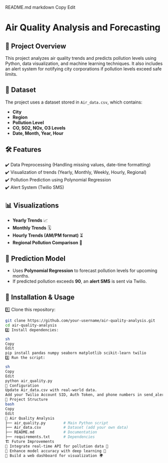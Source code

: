 README.md
markdown
Copy
Edit
# Air Quality Analysis and Forecasting

## 📌 Project Overview
This project analyzes air quality trends and predicts pollution levels using Python, data visualization, and machine learning techniques. It also includes an alert system for notifying city corporations if pollution levels exceed safe limits.

## 📂 Dataset
The project uses a dataset stored in `Air_data.csv`, which contains:
- **City**  
- **Region**  
- **Pollution Level**  
- **CO, SO2, NOx, O3 Levels**  
- **Date, Month, Year, Hour**  

## 🛠 Features
✔️ Data Preprocessing (Handling missing values, date-time formatting)  
✔️ Visualization of trends (Yearly, Monthly, Weekly, Hourly, Regional)  
✔️ Pollution Prediction using Polynomial Regression  
✔️ Alert System (Twilio SMS)  

## 📊 Visualizations
- **Yearly Trends** 📈  
- **Monthly Trends** 🗓  
- **Hourly Trends (AM/PM format)** ⏳  
- **Regional Pollution Comparison** 📍  

## 🔮 Prediction Model
- Uses **Polynomial Regression** to forecast pollution levels for upcoming months.  
- If predicted pollution exceeds **90**, an **alert SMS** is sent via Twilio.  

## 🚀 Installation & Usage
1️⃣ Clone this repository:  
   ```sh
   git clone https://github.com/your-username/air-quality-analysis.git
   cd air-quality-analysis
2️⃣ Install dependencies:

sh
Copy
Edit
pip install pandas numpy seaborn matplotlib scikit-learn twilio
3️⃣ Run the script:

sh
Copy
Edit
python air_quality.py
📝 Configuration
Update Air_data.csv with real-world data.
Add your Twilio Account SID, Auth Token, and phone numbers in send_alert() function.
📌 Project Structure
bash
Copy
Edit
📁 Air Quality Analysis
 ├── air_quality.py        # Main Python script
 ├── Air_data.csv          # Dataset (add your own data)
 ├── README.md             # Documentation
 ├── requirements.txt      # Dependencies
🏗 Future Improvements
🔹 Integrate real-time API for pollution data 📡
🔹 Enhance model accuracy with deep learning 🤖
🔹 Build a web dashboard for visualization 🌍
